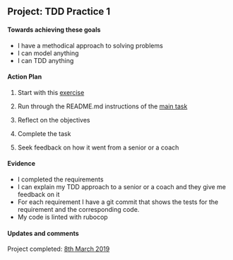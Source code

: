 ## Project: TDD Practice 1

#### Towards achieving these goals

- I have a methodical approach to solving problems
- I can model anything
- I can TDD anything


#### Action Plan

1. Start with this [exercise](https://github.com/makersacademy/skills-workshops/blob/master/practicals/test_driving.md)

2. Run through the README.md instructions of the [main task](https://github.com/mattTea/birthdays)

3. Reflect on the objectives

4. Complete the task

5. Seek feedback on how it went from a senior or a coach


#### Evidence

- I completed the requirements
- I can explain my TDD approach to a senior or a coach and they give me feedback on it
- For each requirement I have a git commit that shows the tests for the requirement and the corresponding code.
- My code is linted with rubocop


#### Updates and comments

Project completed: [8th March 2019](https://github.com/mattTea/birthdays)